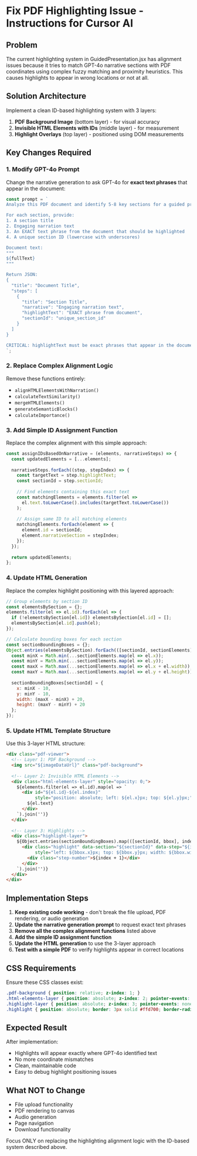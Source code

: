 # Fix PDF Highlighting Issue - Instructions for Cursor AI

## Problem
The current highlighting system in GuidedPresentation.jsx has alignment issues because it tries to match GPT-4o narrative sections with PDF coordinates using complex fuzzy matching and proximity heuristics. This causes highlights to appear in wrong locations or not at all.

## Solution Architecture
Implement a clean ID-based highlighting system with 3 layers:

1. **PDF Background Image** (bottom layer) - for visual accuracy
2. **Invisible HTML Elements with IDs** (middle layer) - for measurement
3. **Highlight Overlays** (top layer) - positioned using DOM measurements

## Key Changes Required

### 1. Modify GPT-4o Prompt
Change the narrative generation to ask GPT-4o for **exact text phrases** that appear in the document:

```javascript
const prompt = `
Analyze this PDF document and identify 5-8 key sections for a guided presentation.

For each section, provide:
1. A section title
2. Engaging narration text  
3. An EXACT text phrase from the document that should be highlighted
4. A unique section ID (lowercase with underscores)

Document text:
"""
${fullText}
"""

Return JSON:
{
  "title": "Document Title",
  "steps": [
    {
      "title": "Section Title",
      "narrative": "Engaging narration text",
      "highlightText": "EXACT phrase from document",
      "sectionId": "unique_section_id"
    }
  ]
}

CRITICAL: highlightText must be exact phrases that appear in the document.
`;
```

### 2. Replace Complex Alignment Logic
Remove these functions entirely:
- `alignHTMLElementsWithNarration()`
- `calculateTextSimilarity()`
- `mergeHTMLElements()`
- `generateSemanticBlocks()`
- `calculateImportance()`

### 3. Add Simple ID Assignment Function
Replace the complex alignment with this simple approach:

```javascript
const assignIDsBasedOnNarrative = (elements, narrativeSteps) => {
  const updatedElements = [...elements];
  
  narrativeSteps.forEach((step, stepIndex) => {
    const targetText = step.highlightText;
    const sectionId = step.sectionId;
    
    // Find elements containing this exact text
    const matchingElements = elements.filter(el => 
      el.text.toLowerCase().includes(targetText.toLowerCase())
    );
    
    // Assign same ID to all matching elements
    matchingElements.forEach(element => {
      element.id = sectionId;
      element.narrativeSection = stepIndex;
    });
  });
  
  return updatedElements;
};
```

### 4. Update HTML Generation
Replace the complex highlight positioning with this layered approach:

```javascript
// Group elements by section ID
const elementsBySection = {};
elements.filter(el => el.id).forEach(el => {
  if (!elementsBySection[el.id]) elementsBySection[el.id] = [];
  elementsBySection[el.id].push(el);
});

// Calculate bounding boxes for each section
const sectionBoundingBoxes = {};
Object.entries(elementsBySection).forEach(([sectionId, sectionElements]) => {
  const minX = Math.min(...sectionElements.map(el => el.x));
  const minY = Math.min(...sectionElements.map(el => el.y));
  const maxX = Math.max(...sectionElements.map(el => el.x + el.width));
  const maxY = Math.max(...sectionElements.map(el => el.y + el.height));
  
  sectionBoundingBoxes[sectionId] = {
    x: minX - 10,
    y: minY - 10, 
    width: (maxX - minX) + 20,
    height: (maxY - minY) + 20
  };
});
```

### 5. Update HTML Template Structure
Use this 3-layer HTML structure:

```html
<div class="pdf-viewer">
  <!-- Layer 1: PDF Background -->
  <img src="${imageDataUrl}" class="pdf-background">
  
  <!-- Layer 2: Invisible HTML Elements -->
  <div class="html-elements-layer" style="opacity: 0;">
    ${elements.filter(el => el.id).map(el => `
      <div id="${el.id}-${el.index}" 
           style="position: absolute; left: ${el.x}px; top: ${el.y}px;">
        ${el.text}
      </div>
    `).join('')}
  </div>
  
  <!-- Layer 3: Highlights -->
  <div class="highlight-layer">
    ${Object.entries(sectionBoundingBoxes).map(([sectionId, bbox], index) => `
      <div class="highlight" data-section="${sectionId}" data-step="${index}"
           style="left: ${bbox.x}px; top: ${bbox.y}px; width: ${bbox.width}px; height: ${bbox.height}px;">
        <div class="step-number">${index + 1}</div>
      </div>
    `).join('')}
  </div>
</div>
```

## Implementation Steps

1. **Keep existing code working** - don't break the file upload, PDF rendering, or audio generation
2. **Update the narrative generation prompt** to request exact text phrases
3. **Remove all the complex alignment functions** listed above
4. **Add the simple ID assignment function**
5. **Update the HTML generation** to use the 3-layer approach
6. **Test with a simple PDF** to verify highlights appear in correct locations

## CSS Requirements
Ensure these CSS classes exist:
```css
.pdf-background { position: relative; z-index: 1; }
.html-elements-layer { position: absolute; z-index: 2; pointer-events: none; }
.highlight-layer { position: absolute; z-index: 3; pointer-events: none; }
.highlight { position: absolute; border: 3px solid #ffd700; border-radius: 8px; }
```

## Expected Result
After implementation:
- Highlights will appear exactly where GPT-4o identified text
- No more coordinate mismatches
- Clean, maintainable code
- Easy to debug highlight positioning issues

## What NOT to Change
- File upload functionality
- PDF rendering to canvas  
- Audio generation
- Page navigation
- Download functionality

Focus ONLY on replacing the highlighting alignment logic with the ID-based system described above.